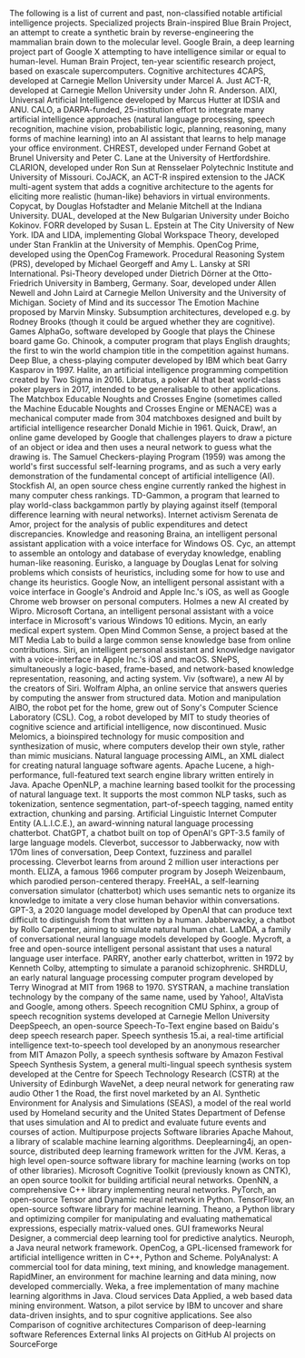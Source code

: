 The following is a list of current and past, non-classified notable
artificial intelligence projects. Specialized projects Brain-inspired
Blue Brain Project, an attempt to create a synthetic brain by
reverse-engineering the mammalian brain down to the molecular level.
Google Brain, a deep learning project part of Google X attempting to
have intelligence similar or equal to human-level. Human Brain Project,
ten-year scientific research project, based on exascale supercomputers.
Cognitive architectures 4CAPS, developed at Carnegie Mellon University
under Marcel A. Just ACT-R, developed at Carnegie Mellon University
under John R. Anderson. AIXI, Universal Artificial Intelligence
developed by Marcus Hutter at IDSIA and ANU. CALO, a DARPA-funded,
25-institution effort to integrate many artificial intelligence
approaches (natural language processing, speech recognition, machine
vision, probabilistic logic, planning, reasoning, many forms of machine
learning) into an AI assistant that learns to help manage your office
environment. CHREST, developed under Fernand Gobet at Brunel University
and Peter C. Lane at the University of Hertfordshire. CLARION, developed
under Ron Sun at Rensselaer Polytechnic Institute and University of
Missouri. CoJACK, an ACT-R inspired extension to the JACK multi-agent
system that adds a cognitive architecture to the agents for eliciting
more realistic (human-like) behaviors in virtual environments. Copycat,
by Douglas Hofstadter and Melanie Mitchell at the Indiana University.
DUAL, developed at the New Bulgarian University under Boicho Kokinov.
FORR developed by Susan L. Epstein at The City University of New York.
IDA and LIDA, implementing Global Workspace Theory, developed under Stan
Franklin at the University of Memphis. OpenCog Prime, developed using
the OpenCog Framework. Procedural Reasoning System (PRS), developed by
Michael Georgeff and Amy L. Lansky at SRI International. Psi-Theory
developed under Dietrich Dörner at the Otto-Friedrich University in
Bamberg, Germany. Soar, developed under Allen Newell and John Laird at
Carnegie Mellon University and the University of Michigan. Society of
Mind and its successor The Emotion Machine proposed by Marvin Minsky.
Subsumption architectures, developed e.g. by Rodney Brooks (though it
could be argued whether they are cognitive). Games AlphaGo, software
developed by Google that plays the Chinese board game Go. Chinook, a
computer program that plays English draughts; the first to win the world
champion title in the competition against humans. Deep Blue, a
chess-playing computer developed by IBM which beat Garry Kasparov in
1997. Halite, an artificial intelligence programming competition created
by Two Sigma in 2016. Libratus, a poker AI that beat world-class poker
players in 2017, intended to be generalisable to other applications. The
Matchbox Educable Noughts and Crosses Engine (sometimes called the
Machine Educable Noughts and Crosses Engine or MENACE) was a mechanical
computer made from 304 matchboxes designed and built by artificial
intelligence researcher Donald Michie in 1961. Quick, Draw!, an online
game developed by Google that challenges players to draw a picture of an
object or idea and then uses a neural network to guess what the drawing
is. The Samuel Checkers-playing Program (1959) was among the world\'s
first successful self-learning programs, and as such a very early
demonstration of the fundamental concept of artificial intelligence
(AI). Stockfish AI, an open source chess engine currently ranked the
highest in many computer chess rankings. TD-Gammon, a program that
learned to play world-class backgammon partly by playing against itself
(temporal difference learning with neural networks). Internet activism
Serenata de Amor, project for the analysis of public expenditures and
detect discrepancies. Knowledge and reasoning Braina, an intelligent
personal assistant application with a voice interface for Windows OS.
Cyc, an attempt to assemble an ontology and database of everyday
knowledge, enabling human-like reasoning. Eurisko, a language by Douglas
Lenat for solving problems which consists of heuristics, including some
for how to use and change its heuristics. Google Now, an intelligent
personal assistant with a voice interface in Google\'s Android and Apple
Inc.\'s iOS, as well as Google Chrome web browser on personal computers.
Holmes a new AI created by Wipro. Microsoft Cortana, an intelligent
personal assistant with a voice interface in Microsoft\'s various
Windows 10 editions. Mycin, an early medical expert system. Open Mind
Common Sense, a project based at the MIT Media Lab to build a large
common sense knowledge base from online contributions. Siri, an
intelligent personal assistant and knowledge navigator with a
voice-interface in Apple Inc.\'s iOS and macOS. SNePS, simultaneously a
logic-based, frame-based, and network-based knowledge representation,
reasoning, and acting system. Viv (software), a new AI by the creators
of Siri. Wolfram Alpha, an online service that answers queries by
computing the answer from structured data. Motion and manipulation AIBO,
the robot pet for the home, grew out of Sony\'s Computer Science
Laboratory (CSL). Cog, a robot developed by MIT to study theories of
cognitive science and artificial intelligence, now discontinued. Music
Melomics, a bioinspired technology for music composition and
synthesization of music, where computers develop their own style, rather
than mimic musicians. Natural language processing AIML, an XML dialect
for creating natural language software agents. Apache Lucene, a
high-performance, full-featured text search engine library written
entirely in Java. Apache OpenNLP, a machine learning based toolkit for
the processing of natural language text. It supports the most common NLP
tasks, such as tokenization, sentence segmentation, part-of-speech
tagging, named entity extraction, chunking and parsing. Artificial
Linguistic Internet Computer Entity (A.L.I.C.E.), an award-winning
natural language processing chatterbot. ChatGPT, a chatbot built on top
of OpenAI\'s GPT-3.5 family of large language models. Cleverbot,
successor to Jabberwacky, now with 170m lines of conversation, Deep
Context, fuzziness and parallel processing. Cleverbot learns from around
2 million user interactions per month. ELIZA, a famous 1966 computer
program by Joseph Weizenbaum, which parodied person-centered therapy.
FreeHAL, a self-learning conversation simulator (chatterbot) which uses
semantic nets to organize its knowledge to imitate a very close human
behavior within conversations. GPT-3, a 2020 language model developed by
OpenAI that can produce text difficult to distinguish from that written
by a human. Jabberwacky, a chatbot by Rollo Carpenter, aiming to
simulate natural human chat. LaMDA, a family of conversational neural
language models developed by Google. Mycroft, a free and open-source
intelligent personal assistant that uses a natural language user
interface. PARRY, another early chatterbot, written in 1972 by Kenneth
Colby, attempting to simulate a paranoid schizophrenic. SHRDLU, an early
natural language processing computer program developed by Terry Winograd
at MIT from 1968 to 1970. SYSTRAN, a machine translation technology by
the company of the same name, used by Yahoo!, AltaVista and Google,
among others. Speech recognition CMU Sphinx, a group of speech
recognition systems developed at Carnegie Mellon University DeepSpeech,
an open-source Speech-To-Text engine based on Baidu\'s deep speech
research paper. Speech synthesis 15.ai, a real-time artificial
intelligence text-to-speech tool developed by an anonymous researcher
from MIT Amazon Polly, a speech synthesis software by Amazon Festival
Speech Synthesis System, a general multi-lingual speech synthesis system
developed at the Centre for Speech Technology Research (CSTR) at the
University of Edinburgh WaveNet, a deep neural network for generating
raw audio Other 1 the Road, the first novel marketed by an AI. Synthetic
Environment for Analysis and Simulations (SEAS), a model of the real
world used by Homeland security and the United States Department of
Defense that uses simulation and AI to predict and evaluate future
events and courses of action. Multipurpose projects Software libraries
Apache Mahout, a library of scalable machine learning algorithms.
Deeplearning4j, an open-source, distributed deep learning framework
written for the JVM. Keras, a high level open-source software library
for machine learning (works on top of other libraries). Microsoft
Cognitive Toolkit (previously known as CNTK), an open source toolkit for
building artificial neural networks. OpenNN, a comprehensive C++ library
implementing neural networks. PyTorch, an open-source Tensor and Dynamic
neural network in Python. TensorFlow, an open-source software library
for machine learning. Theano, a Python library and optimizing compiler
for manipulating and evaluating mathematical expressions, especially
matrix-valued ones. GUI frameworks Neural Designer, a commercial deep
learning tool for predictive analytics. Neuroph, a Java neural network
framework. OpenCog, a GPL-licensed framework for artificial intelligence
written in C++, Python and Scheme. PolyAnalyst: A commercial tool for
data mining, text mining, and knowledge management. RapidMiner, an
environment for machine learning and data mining, now developed
commercially. Weka, a free implementation of many machine learning
algorithms in Java. Cloud services Data Applied, a web based data mining
environment. Watson, a pilot service by IBM to uncover and share
data-driven insights, and to spur cognitive applications. See also
Comparison of cognitive architectures Comparison of deep-learning
software References External links AI projects on GitHub AI projects on
SourceForge
